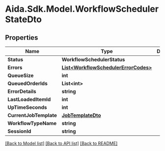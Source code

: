 # Aida.Sdk.Model.WorkflowSchedulerStateDto

## Properties

Name | Type | Description | Notes
------------ | ------------- | ------------- | -------------
**Status** | **WorkflowSchedulerStatus** |  | [optional] 
**Errors** | [**List&lt;WorkflowSchedulerErrorCodes&gt;**](WorkflowSchedulerErrorCodes.md) |  | [optional] 
**QueueSize** | **int** |  | [optional] 
**QueuedOrderIds** | **List&lt;int&gt;** |  | [optional] 
**ErrorDetails** | **string** |  | [optional] 
**LastLoadedItemId** | **int** |  | [optional] 
**UpTimeSeconds** | **int** |  | [optional] 
**CurrentJobTemplate** | [**JobTemplateDto**](JobTemplateDto.md) |  | [optional] 
**WorkflowTypeName** | **string** |  | [optional] 
**SessionId** | **string** |  | [optional] 

[[Back to Model list]](../README.md#documentation-for-models) [[Back to API list]](../README.md#documentation-for-api-endpoints) [[Back to README]](../README.md)

